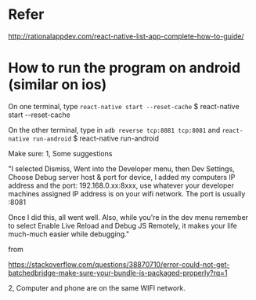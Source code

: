 

# Refer

http://rationalappdev.com/react-native-list-app-complete-how-to-guide/

# How to run the program on android (similar on ios)

On one terminal, type `react-native start --reset-cache`
$ react-native start --reset-cache

On the other terminal, type in `adb reverse tcp:8081 tcp:8081` and `react-native run-android`
$ react-native run-android

Make sure:
1, 
Some suggestions

"I selected Dismiss, Went into the Developer menu, then Dev Settings, Choose Debug server host & port for device, I added my computers IP address and the port: 192.168.0.xx:8xxx, use whatever your developer machines assigned IP address is on your wifi network. The port is usually :8081

Once I did this, all went well. Also, while you're in the dev menu remember to select Enable Live Reload and Debug JS Remotely, it makes your life much-much easier while debugging."

from 

https://stackoverflow.com/questions/38870710/error-could-not-get-batchedbridge-make-sure-your-bundle-is-packaged-properly?rq=1

2, Computer and phone are on the same WIFI network.

